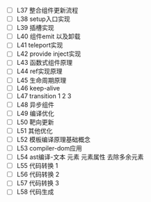 - [ ] L37 整合组件更新流程
- [ ] L38 setup入口实现
- [ ] L39 插槽实现
- [ ] L40 组件emit 以及卸载
- [ ] L41 teleport实现
- [ ] L42 provide inject实现
- [ ] L43 函数式组件原理
- [ ] L44 ref实现原理
- [ ] L45 生命周期原理
- [ ] L46 keep-alive
- [ ] L47 transition 1 2 3
- [ ] L48 异步组件
- [ ] L49 编译优化
- [ ] L50 靶向更新
- [ ] L51 其他优化
- [ ] L52 模板编译原理基础概念
- [ ] L53 compiler-dom应用
- [ ] L54 ast编译-文本 元素 元素属性 去除多余元素
- [ ] L55 代码转换 1
- [ ] L56 代码转换 2
- [ ] L57 代码转换 3
- [ ] L58 代码生成